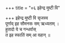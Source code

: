 +++
title = "०६ इहेन्द्र मुष्टी वि"

+++
इहेन्द्र मुष्टी वि सृजस्व  
पूर्णाव् इह सौमनसः सम् ऋध्यताम् ।  
हुतादो ये च गन्धर्वास्  
त इह स्फातिं सम् आ वहान् ॥